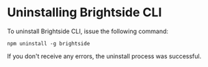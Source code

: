 # Uninstalling Brightside CLI

To uninstall Brightside CLI, issue the following command:

```npm uninstall -g brightside```

If you don't receive any errors, the uninstall process was successful.
